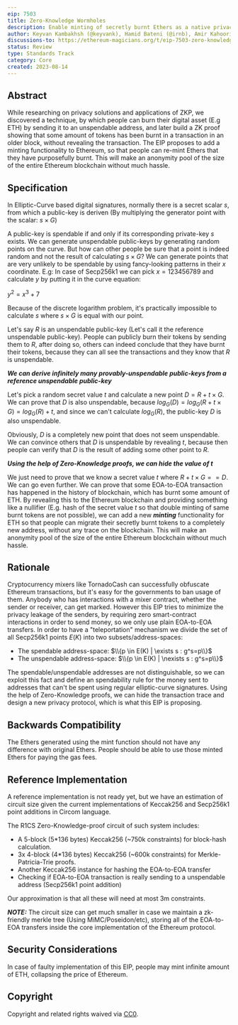 ```yaml
---
eip: 7503
title: Zero-Knowledge Wormholes
description: Enable minting of secretly burnt Ethers as a native privacy solution for Ethereum
author: Keyvan Kambakhsh (@keyvank), Hamid Bateni (@irnb), Amir Kahoori <a.kahoorizadeh@gmail.com>, Nobitex Labs <labs@nobitex.ir>
discussions-to: https://ethereum-magicians.org/t/eip-7503-zero-knowledge-wormholes-private-proof-of-burn-ppob/15456
status: Review
type: Standards Track
category: Core
created: 2023-08-14
---
```


## Abstract

While researching on privacy solutions and applications of ZKP, we discovered a technique, 
by which people can burn their digital asset (E.g ETH) by sending it to an unspendable address, 
and later build a ZK proof showing that some amount of tokens has been burnt in a transaction 
in an older block, without revealing the transaction. The EIP proposes to add a minting 
functionality to Ethereum, so that people can re-mint Ethers that they have purposefully burnt.
This will make an anonymity pool of the size of the entire Ethereum blockchain without much hassle.

## Specification

In Elliptic-Curve based digital signatures, normally there is a secret scalar $s$, from which 
a public-key is deriven (By multiplying the generator point with the scalar: $s \times G$)

A public-key is spendable if and only if its corresponding private-key $s$ exists. We can
generate unspendable public-keys by generating random points on the curve. But how can other 
people be sure that a point is indeed random and not the result of calculating $s \times G$?
We can generate points that are very unlikely to be spendable by using fancy-looking patterns 
in their $x$ coordinate. E.g: In case of Secp256k1 we can pick $x=123456789$ and calculate 
$y$ by putting it in the curve equation:

$y^2=x^3+7$

Because of the discrete logarithm problem, it's practically impossible to calculate $s$ where 
$s \times G$ is equal with our point.

Let's say $R$ is an unspendable public-key (Let's call it the reference unspendable public-key). 
People can publicly burn their tokens by sending them to $R$, after doing so, others can indeed 
conclude that they have burnt their tokens, because they can all see the transactions and they 
know that $R$ is unspendable.

***We can derive infinitely many provably-unspendable public-keys from a reference unspendable public-key***

Let's pick a random secret value $t$ and calculate a new point $D=R + t \times G$. We can prove 
that $D$ is also unspendable, because $log_G(D)=log_G(R + t \times G)=log_G(R) + t$, and since 
we can't calculate $log_G(R)$, the public-key $D$ is also unspendable.

Obviously, $D$ is a completely new point that does not seem unspendable. We can convince others 
that $D$ is unspendable by revealing $t$, because then people can verify that $D$ is the result 
of adding some other point to $R$.

***Using the help of Zero-Knowledge proofs, we can hide the value of $t$***

We just need to prove that we know a secret value $t$ where $R + t \times G == D$. We can go even 
further. We can prove that some EOA-to-EOA transaction has happened in the history of 
blockchain, which has burnt some amount of ETH. By revealing this to the Ethereum blockchain and 
providing something like a nullifier (E.g. hash of the secret value $t$ so that double minting of 
same burnt tokens are not possible), we can add a new ***minting*** functionality for ETH so that
people can migrate their secretly burnt tokens to a completely new address, without any trace on 
the blockchain. This will make an anonymity pool of the size of the entire Ethereum blockchain 
without much hassle.

## Rationale

Cryptocurrency mixers like TornadoCash can successfully obfuscate Ethereum transactions, but it's
easy for the governments to ban usage of them. Anybody who has interactions with a mixer contract,
whether the sender or receiver, can get marked. However this EIP tries to minimize the privacy leakage 
of the senders, by requiring zero smart-contract interactions in order to send money, so 
we only use plain EOA-to-EOA transfers. In order to have a "teleportation" mechanism we divide
the set of all Secp256k1 points $E(K)$ into two subsets/address-spaces:

 - The spendable address-space: $\\{p \in E(K) | \exists s : g^s=p\\}$
 - The unspendable address-space: $\\{p \in E(K) | \nexists s : g^s=p\\}$

The spendable/unspendable addresses are not distinguishable, so we can exploit this fact and define
an spendability rule for the money sent to addresses that can't be spent using regular elliptic-curve
signatures. Using the help of Zero-Knowledge proofs, we can hide the transaction trace and design 
a new privacy protocol, which is what this EIP is proposing.

## Backwards Compatibility

The Ethers generated using the mint function should not have any difference with original Ethers.
People should be able to use those minted Ethers for paying the gas fees.

## Reference Implementation

A reference implementation is not ready yet, but we have an estimation of circuit size given the 
current implementations of Keccak256 and Secp256k1 point additions in Circom language.

The R1CS Zero-Knowledge-proof circuit of such system includes:

 - A 5-block (5*136 bytes) Keccak256 (~750k constraints) for block-hash calculation.
 - 3x 4-block (4*136 bytes) Keccak256 (~600k constraints) for Merkle-Patricia-Trie proofs.
 - Another Keccak256 instance for hashing the EOA-to-EOA transfer
 - Checking if EOA-to-EOA transaction is really sending to a unspendable address (Secp256k1 point addition)

Our approximation is that all these will need at most 3m constraints.

***NOTE:*** The circuit size can get much smaller in case we maintain a zk-friendly merkle tree
(Using MiMC/Poseidon/etc), storing all of the EOA-to-EOA transfers inside the core implementation 
of the Ethereum protocol.

## Security Considerations

In case of faulty implementation of this EIP, people may mint infinite amount of ETH, collapsing the price of Ethereum.

## Copyright

Copyright and related rights waived via [CC0](../LICENSE.md).
